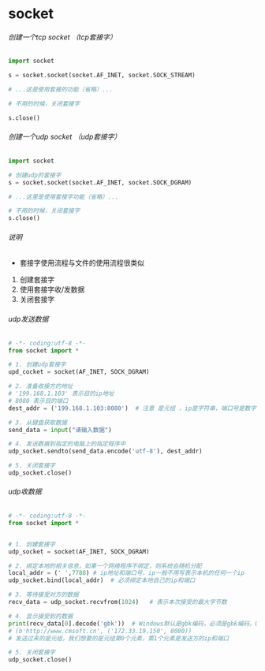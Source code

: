 #                    socket

###### 创建一个tcp socket （tcp套接字）

```python
import socket

s = socket.socket(socket.AF_INET, socket.SOCK_STREAM)

# ...这是使用套接的功能（省略）...

# 不用的时候，关闭套接字

s.close()
```



###### 创建一个udp socket （udp套接字）

```python
import socket

# 创建udp的套接字
s = socket.socket(socket.AF_INET, socket.SOCK_DGRAM)

# ...这里是使用套接字功能（省略）...

# 不用的时候，关闭套接字
s.close()
```

###### 说明

- 套接字使用流程与文件的使用流程很类似

1. 创建套接字
2. 使用套接字收/发数据
3. 关闭套接字

 

###### udp发送数据

```python
# -*- coding:utf-8 -*-
from socket import *

# 1. 创建udp套接字
upd_cocket = socket(AF_INET, SOCK_DGRAM)

# 2. 准备收接方的地址
# '199.168.1.103' 表示目的ip地址
# 8080 表示目的端口
dest_addr = ('199.168.1.103:8080')	# 注意 是元组 ，ip是字符串，端口号是数字

# 3. 从键盘获取数据
send_data = input("请输入数据")

# 4. 发送数据到指定的电脑上的指定程序中
udp_socket.sendto(send_data.encode('utf-8'), dest_addr)

# 5. 关闭套接字
udp_socket.close()

```

###### udp收数据

```python
# -*- coding:utf-8 -*-
from socket import *


# 1. 创建套接字
udp_socket = socket(AF_INET, SOCK_DGRAM)

# 2. 绑定本地的相关信息，如果一个网络程序不绑定，则系统会随机分配
local_addr = (' ',7788)	# ip地址和端口号，ip一般不用写表示本机的任何一个ip
udp_socket.bind(local_addr)  # 必须绑定本地自己的ip和端口

# 3. 等待接受对方的数据
recv_data = udp_socket.recvfrom(1024)	# 表示本次接受的最大字节数

# 4. 显示接受到的数据
print(recv_data[0].decode('gbk'))  # Windows默认是gbk编码，必须是gbk编码，Ubuntu默认是utf-8编码
# (b'http://www.cmsoft.cn', ('172.33.19.150', 8080))
# 发送过来的是元组，我们想要的是元组第0个元素，第1个元素是发送方的ip和端口

# 5. 关闭套接字
udp_socket.close()
```

